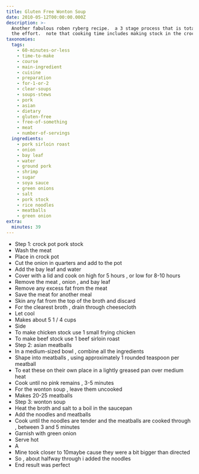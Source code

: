 ```yaml
---
title: Gluten Free Wonton Soup
date: 2010-05-12T00:00:00.000Z
description: >-
  Another fabulous roben ryberg recipe.  a 3 stage process that is totally worth
  the effort.  note that cooking time includes making stock in the crock pot.
taxonomies:
  tags:
    - 60-minutes-or-less
    - time-to-make
    - course
    - main-ingredient
    - cuisine
    - preparation
    - for-1-or-2
    - clear-soups
    - soups-stews
    - pork
    - asian
    - dietary
    - gluten-free
    - free-of-something
    - meat
    - number-of-servings
  ingredients:
    - pork sirloin roast
    - onion
    - bay leaf
    - water
    - ground pork
    - shrimp
    - sugar
    - soya sauce
    - green onions
    - salt
    - pork stock
    - rice noodles
    - meatballs
    - green onion
extra:
  minutes: 39
---
```

 - Step 1: crock pot pork stock
 - Wash the meat
 - Place in crock pot
 - Cut the onion in quarters and add to the pot
 - Add the bay leaf and water
 - Cover with a lid and cook on high for 5 hours , or low for 8-10 hours
 - Remove the meat , onion , and bay leaf
 - Remove any excess fat from the meat
 - Save the meat for another meal
 - Skin any fat from the top of the broth and discard
 - For the clearest broth , drain through cheesecloth
 - Let cool
 - Makes about 5 1 / 4 cups
 - Side
 - To make chicken stock use 1 small frying chicken
 - To make beef stock use 1 beef sirloin roast
 - Step 2: asian meatballs
 - In a medium-sized bowl , combine all the ingredients
 - Shape into meatballs , using approximately 1 rounded teaspoon per meatball
 - To eat these on their own place in a lightly greased pan over medium heat
 - Cook until no pink remains , 3-5 minutes
 - For the wonton soup , leave them uncooked
 - Makes 20-25 meatballs
 - Step 3: wonton soup
 - Heat the broth and salt to a boil in the saucepan
 - Add the noodles and meatballs
 - Cook until the noodles are tender and the meatballs are cooked through , between 3 and 5 minutes
 - Garnish with green onion
 - Serve hot
 - A
 - Mine took closer to 10maybe cause they were a bit bigger than directed
 - So , about halfway through i added the noodles
 - End result was perfect
